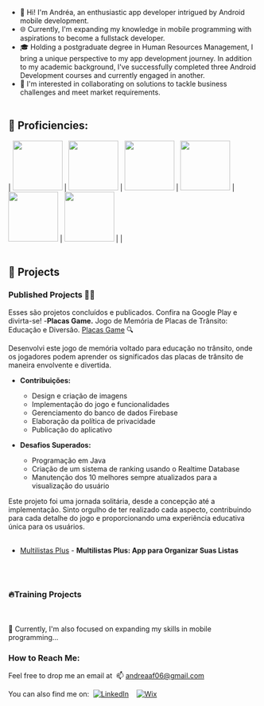- 👋 Hi! I'm Andréa, an enthusiastic app developer intrigued by Android mobile development.
- 🌐 Currently, I'm expanding my knowledge in mobile programming with aspirations to become a fullstack developer.
- 🎓 Holding a postgraduate degree in Human Resources Management, I bring a unique perspective to my app development journey. In addition to my academic background, I've successfully completed three Android Development courses and currently engaged in another.
- 💞️ I'm interested in collaborating on solutions to tackle business challenges and meet market requirements.
<br><br>
## 🚀 Proficiencies:
| <img width='100' height='100' src="https://cdn.jsdelivr.net/gh/devicons/devicon/icons/androidstudio/androidstudio-original-wordmark.svg" /> | <img width='100' height='100' src="https://cdn.jsdelivr.net/gh/devicons/devicon/icons/kotlin/kotlin-original-wordmark.svg" /> | <img width='100' height='100' src="https://cdn.jsdelivr.net/gh/devicons/devicon/icons/java/java-original-wordmark.svg" /> | <img width='100' height='100' src="https://cdn.jsdelivr.net/gh/devicons/devicon/icons/sqlite/sqlite-original-wordmark.svg" /> | <img width='100' height='100' src="https://cdn.jsdelivr.net/gh/devicons/devicon/icons/mysql/mysql-original-wordmark.svg" /> | <img width='100' height='100' src="https://cdn.jsdelivr.net/gh/devicons/devicon/icons/firebase/firebase-plain-wordmark.svg" /> |
|
<br><br>
## 📂 Projects 
### Published Projects 👩‍💻
Esses são projetos concluídos e publicados. Confira na Google Play e divirta-se!
-**Placas Game.** Jogo de Memória de Placas de Trânsito: Educação e Diversão. [Placas Game](https://play.google.com/store/apps/details?id=com.deiapp.plakasgame) 🔍
  
Desenvolvi este jogo de memória  voltado para educação no trânsito, onde os jogadores podem aprender os significados das placas de trânsito de maneira envolvente e divertida.

- **Contribuições:**
  - Design e criação de imagens
  - Implementação do jogo e funcionalidades
  - Gerenciamento do banco de dados Firebase
  - Elaboração da política de privacidade
  - Publicação do aplicativo

- **Desafios Superados:**
  - Programação em Java
  - Criação de um sistema de ranking usando o Realtime Database
  - Manutenção dos 10 melhores sempre atualizados para a visualização do usuário

Este projeto foi uma jornada solitária, desde a concepção até a implementação. Sinto orgulho de ter realizado cada aspecto, contribuindo para cada detalhe do jogo e proporcionando uma experiência educativa única para os usuários.
<br><br>
- [Multilistas Plus](https://play.google.com/store/apps/details?id=com.deiaapp.multilistasplus) - **Multilistas Plus: App para Organizar Suas Listas**

<br><br>
### 🔥Training Projects

<br><br>
🌱 Currently, I'm also focused on expanding my skills in mobile programming...

### How to Reach Me:
Feel free to drop me an email at&nbsp;
📫 [andreaaf06@gmail.com](mailto:andreaaf06@gmail.com)

You can also find me on:&nbsp;
[![LinkedIn](https://img.shields.io/badge/LinkedIn-0077B5?style=for-the-badge&logo=linkedin&logoColor=white)](https://www.linkedin.com/in/andreaafonseca/)
&nbsp;&nbsp;
[![Wix](https://img.shields.io/badge/Wix-000?style=for-the-badge&logo=wix&logoColor=white)](https://andreaafonseca.wixsite.com/deiaapp)


<!---
DeiaApps/DeiaApps is a ✨ special ✨ repository because its `README.md` (this file) appears on your GitHub profile.
You can click the Preview link to take a look at your changes.
--->
